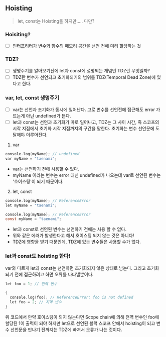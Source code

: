 
## Hoisting
 
> let, const는 Hoisting을 하지만..... 다만?

### Hoisiting?
- [ ] 인터프리터가 변수와 함수의 메모리 공간을 선언 전에 미리 할당하는 것

### TDZ?
- [ ] 생명주기를 알아보기전에 let과 const에 설명되는 개념인 TDZ란 무엇일까?
- [ ] TDZ란 변수가 선언되고 초기화되기의 범위를 TDZ(Temporal Dead Zone)에 있다고 한다.

### var, let, const 생명주기
- [ ] var는 선언과 초기화가 동시에 일어난다. 고로 변수를 선언전에 접근해도 error 가 뜨는게 아닌 undefined가 뜬다.
- [ ] let과 const는 선언과 초기화가 따로 일어나고, TDZ는 그 사이 시간, 즉 스코프의 시작 지점에서 초기화 시작 지점까지의 구간을 말한다. 초기화는 변수 선언문에 도달해야 이루어진다.

1) var
```c
console.log(myName); // undefined
var myName = "taenami";
```
- var는 선언하기 전에 사용할 수 있다.
- myName 이라는 변수는 error 대신 undefined가 나오는데 var로 선언된 변수는 '호이스팅'이 되기 때문이다.

2) let, const
```c
console.log(myName); // ReferenceError
let myName = "taenami";
```
```c
console.log(myName); // ReferenceError
const myName = "taenami";
```
- let과 const로 선언된 변수는 선언하기 전에는 사용 할 수 없다.
- 위와 같은 에러가 발생한다고 해서 호이스팅 되지 않는 것은 아니다!
- TDZ에 영향을 받기 때문인데, TDZ에 있는 변수들은 사용할 수가 없다.

### let과 const도 hoisting 한다!
var와 다르게 let과 const는 선언하면 초기화되지 않은 상태로 남는다. 그리고 초기화 되기 전에 접근하려고 하면 오류를 나타낼뿐이다.
```c
let foo = 1; // 전역 변수

{
  console.log(foo); // ReferenceError: foo is not defined
  let foo = 2; // 지역 변수
}
```
위 코드에서 만약 호이스팅이 되지 않는다면 Scope chain에 의해 전역 변수인 foo에 할당된 1이 출력이 되야 하지만 let으로 선언된 블럭 스코프 안에서 hoisting이 되고
변수 선언문을 만나기 전까지는 TDZ에 빠져서 오류가 나는 것이다.
